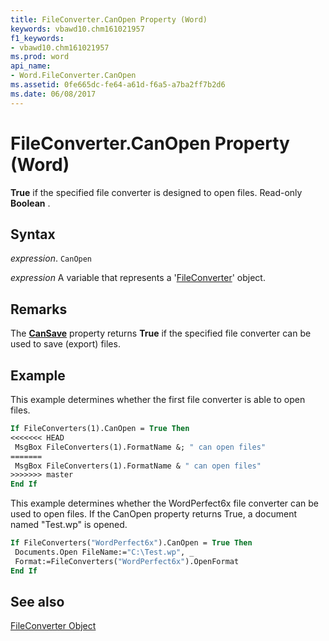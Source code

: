 ```yaml
---
title: FileConverter.CanOpen Property (Word)
keywords: vbawd10.chm161021957
f1_keywords:
- vbawd10.chm161021957
ms.prod: word
api_name:
- Word.FileConverter.CanOpen
ms.assetid: 0fe665dc-fe64-a61d-f6a5-a7ba2ff7b2d6
ms.date: 06/08/2017
---
```



# FileConverter.CanOpen Property (Word)

 **True** if the specified file converter is designed to open files. Read-only **Boolean** .


## Syntax

 _expression_. `CanOpen`

 _expression_ A variable that represents a '[FileConverter](Word.FileConverter.md)' object.


## Remarks

The  **[CanSave](Word.FileConverter.CanSave.md)** property returns **True** if the specified file converter can be used to save (export) files.


## Example

This example determines whether the first file converter is able to open files.


```vb
If FileConverters(1).CanOpen = True Then 
<<<<<<< HEAD
 MsgBox FileConverters(1).FormatName &; " can open files" 
=======
 MsgBox FileConverters(1).FormatName & " can open files" 
>>>>>>> master
End If
```

This example determines whether the WordPerfect6x file converter can be used to open files. If the CanOpen property returns True, a document named "Test.wp" is opened.




```vb
If FileConverters("WordPerfect6x").CanOpen = True Then 
 Documents.Open FileName:="C:\Test.wp", _ 
 Format:=FileConverters("WordPerfect6x").OpenFormat 
End If
```


## See also


[FileConverter Object](Word.FileConverter.md)

